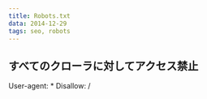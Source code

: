 ```yaml
---
title: Robots.txt
data: 2014-12-29
tags: seo, robots
---
```



## すべてのクローラに対してアクセス禁止

User-agent: *
Disallow: /
